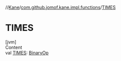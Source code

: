 //[Kane](../index.md)/[com.github.jomof.kane.impl.functions](index.md)/[TIMES](-t-i-m-e-s.md)



# TIMES  
[jvm]  
Content  
val [TIMES](-t-i-m-e-s.md): [BinaryOp](../com.github.jomof.kane.impl/-binary-op/index.md)  



